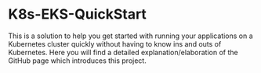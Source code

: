 # K8s-EKS-QuickStart

This is a solution to help you get started with running your applications on a Kubernetes cluster quickly without having to know ins and outs of Kubernetes. Here you will find a detailed explanation/elaboration of the GitHub page which introduces this project.

